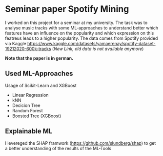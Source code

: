 # Seminar paper Spotify Mining

I worked on this project for a seminar at my university. 
The task was to analyse music tracks with some ML-approaches to understand better which features have an influence on the popularity and which expression on this featreus leads to a higher popularity.
The data comes from Spotify provided via Kaggle https://www.kaggle.com/datasets/yamaerenay/spotify-dataset-19212020-600k-tracks (*New Link, old data is not available anymore*)

**Note that the paper is in german.**

## Used ML-Approaches

Usage of Scikit-Learn and XGBoost
- Linear Regression
- kNN
- Decicion Tree
- Random Forest
- Boosted Tree (XGBoost)

## Explainable ML
I levereged the SHAP framwork (https://github.com/slundberg/shap) to get a better understanding of the results of the ML-Tools



